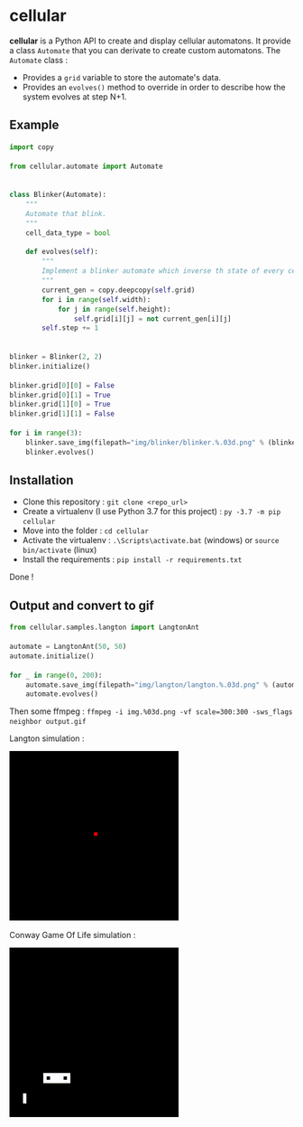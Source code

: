 
# cellular

**cellular** is a Python API to create and display cellular automatons.
It provide a class `Automate` that you can derivate to create custom automatons.
The `Automate` class :
* Provides a `grid` variable to store the automate's data.
* Provides an `evolves()` method to override in order to describe how the system evolves at step N+1.

## Example

```python
import copy

from cellular.automate import Automate


class Blinker(Automate):
    """
    Automate that blink.
    """
    cell_data_type = bool

    def evolves(self):
        """
        Implement a blinker automate which inverse th state of every cell at each evolution.
        """
        current_gen = copy.deepcopy(self.grid)
        for i in range(self.width):
            for j in range(self.height):
                self.grid[i][j] = not current_gen[i][j]
        self.step += 1


blinker = Blinker(2, 2)
blinker.initialize()

blinker.grid[0][0] = False
blinker.grid[0][1] = True
blinker.grid[1][0] = True
blinker.grid[1][1] = False

for i in range(3):
    blinker.save_img(filepath="img/blinker/blinker.%.03d.png" % (blinker.step))
    blinker.evolves()
```


## Installation

* Clone this repository : `git clone <repo_url>`
* Create a virtualenv (I use Python 3.7 for this project) : `py -3.7 -m pip cellular`
* Move into the folder : `cd cellular`
* Activate the virtualenv : `.\Scripts\activate.bat` (windows) or `source bin/activate` (linux)
* Install the requirements : `pip install -r requirements.txt`

Done !


## Output and convert to gif

```python
from cellular.samples.langton import LangtonAnt

automate = LangtonAnt(50, 50)
automate.initialize()

for _ in range(0, 200):
    automate.save_img(filepath="img/langton/langton.%.03d.png" % (automate.step))
    automate.evolves()
```

Then some ffmpeg : `ffmpeg -i img.%03d.png -vf scale=300:300 -sws_flags neighbor output.gif`

Langton simulation :

<img src="https://github.com/BastienLaby/cellular/blob/master/langton.gif" width="300">

Conway Game Of Life simulation :

<img src="https://github.com/BastienLaby/cellular/blob/master/conway.gif" width="300">
